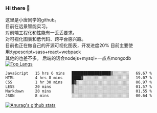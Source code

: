 ### Hi there 👋

这里是小唐同学的github。<br>
目前在远景智能实习。<br>
对前端工程化和性能有一丢丢要求。<br>
对可视化图表和低代码、跨平台感兴趣。<br>
目前也正在做自己的开源可视化图表，开发进度20%
目前主要使用:typescript+sass+react+webpack<br>
其他的也差不多。
后端的话会nodejs+mysql+一点点mongodb<br>
[![Top Langs](https://github-readme-stats.vercel.app/api/top-langs/?username=isaacttttttt&layout=compact)](https://github.com/anuraghazra/github-readme-stats)<br>
<!--START_SECTION:waka-->

```text
JavaScript   15 hrs 6 mins   █████████████████▒░░░░░░░   69.67 %
HTML         4 hrs 8 mins    ████▓░░░░░░░░░░░░░░░░░░░░   19.07 %
CSS          1 hr 30 mins    █▓░░░░░░░░░░░░░░░░░░░░░░░   06.97 %
LESS         20 mins         ▒░░░░░░░░░░░░░░░░░░░░░░░░   01.57 %
Markdown     20 mins         ▒░░░░░░░░░░░░░░░░░░░░░░░░   01.55 %
JSON         8 mins          ░░░░░░░░░░░░░░░░░░░░░░░░░   00.64 %
```

<!--END_SECTION:waka-->

[![Anurag's github stats](https://github-readme-stats.vercel.app/api?username=isaacttttttt)](https://github.com/anuraghazra/github-readme-stats)

